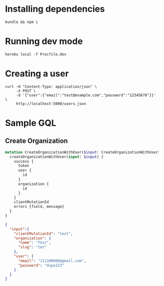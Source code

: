 # Installing dependencies

`bundle && npm i`

# Running dev mode

`heroku local -f Procfile.dev`

# Creating a user

```
curl -H "Content-Type: application/json" \
     -X POST \
     -d '{"user":{"email":"test@example.com","password":"12345678"}}' \
     http://localhost:5000/users.json
```

# Sample GQL

## Create Organization

```graphql
mutation CreateOrganizationWithUser($input: CreateOrganizationWithUserInput!) {
  createOrganizationWithUser(input: $input) {
    success {
      token
      user {
        id
      }
      organization {
        id
      }
    }
    clientMutationId
    errors {field, message}
  }
}
```

```json
{
  "input":{
    "clientMutationId": "test",
    "organization": {
      "name": "Test",
      "slug": "tet"
    },
    "user": {
      "email": "11110000b@gmail.com",
      "password": "dupa123"
    }
  }
}
```
